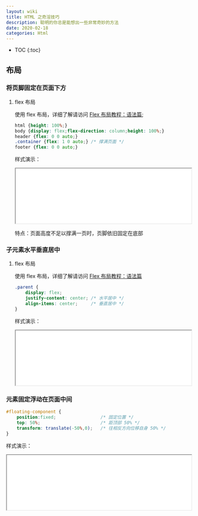 ```yaml
---
layout: wiki
title: HTML 之奇淫技巧
description: 聪明的你总是能想出一些非常奇妙的方法
date: 2020-02-18
categories: Html
---
```


* TOC
{:toc}

## 布局

### 将页脚固定在页面下方

1. flex 布局

    使用 flex 布局，详细了解请访问 [Flex 布局教程：语法篇](http://www.ruanyifeng.com/blog/2015/07/flex-grammar.html);

    ```css
    html {height: 100%;}
    body {display: flex;flex-direction: column;height: 100%;}
    header {flex: 0 0 auto;}
    .container {flex: 1 0 auto;} /* 撑满页面 */
    footer {flex: 0 0 auto;}
    ```

    样式演示：
    <iframe src="/assets/html/Footer-stay-bottom.html" width="100%"></iframe>

    特点：页面高度不足以撑满一页时，页脚依旧固定在底部

### 子元素水平垂直居中

1. flex 布局

    使用 flex 布局，详细了解请访问 [Flex 布局教程：语法篇](http://www.ruanyifeng.com/blog/2015/07/flex-grammar.html)

    ```css
    .parent {
        display: flex;
        justify-content: center; /* 水平居中 */
        align-items: center;     /* 垂直居中 */
    }
    ```

    样式演示：
    <iframe src="/assets/html/Child-absolutely-center.html" width="100%"></iframe>

### 元素固定浮动在页面中间

```css
#floating-component {
    position:fixed;                 /* 固定位置 */
    top: 50%;                       /* 距顶部 50% */
    transform: translate(-50%,0);   /* 往相反方向位移自身 50% */
}
```

样式演示：
<iframe src="/assets/html/Fixed-floating.html" width="100%"></iframe>